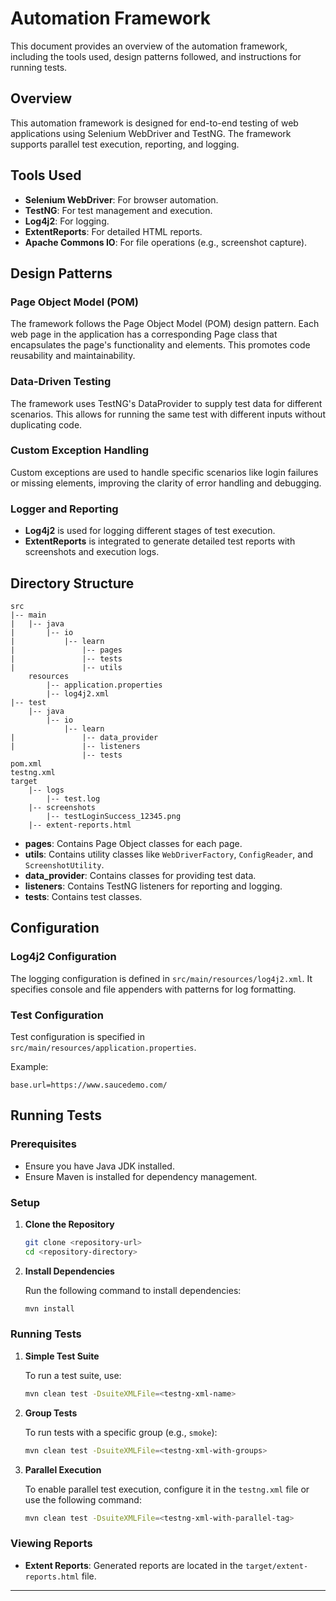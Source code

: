 # Automation Framework

This document provides an overview of the automation framework, including the tools used, design patterns followed, and instructions for running tests.

## Overview

This automation framework is designed for end-to-end testing of web applications using Selenium WebDriver and TestNG. The framework supports parallel test execution, reporting, and logging.

## Tools Used

- **Selenium WebDriver**: For browser automation.
- **TestNG**: For test management and execution.
- **Log4j2**: For logging.
- **ExtentReports**: For detailed HTML reports.
- **Apache Commons IO**: For file operations (e.g., screenshot capture).

## Design Patterns

### Page Object Model (POM)

The framework follows the Page Object Model (POM) design pattern. Each web page in the application has a corresponding Page class that encapsulates the page's functionality and elements. This promotes code reusability and maintainability.

### Data-Driven Testing

The framework uses TestNG's DataProvider to supply test data for different scenarios. This allows for running the same test with different inputs without duplicating code.

### Custom Exception Handling

Custom exceptions are used to handle specific scenarios like login failures or missing elements, improving the clarity of error handling and debugging.

### Logger and Reporting

- **Log4j2** is used for logging different stages of test execution.
- **ExtentReports** is integrated to generate detailed test reports with screenshots and execution logs.

## Directory Structure

```
src
|-- main
|   |-- java
|       |-- io
|           |-- learn
|               |-- pages
|               |-- tests
|               |-- utils
    resources
        |-- application.properties
        |-- log4j2.xml
|-- test
    |-- java
        |-- io
            |-- learn
|               |-- data_provider
|               |-- listeners
                |-- tests
pom.xml
testng.xml
target
    |-- logs
        |-- test.log
    |-- screenshots
        |-- testLoginSuccess_12345.png
    |-- extent-reports.html
```

- **pages**: Contains Page Object classes for each page.
- **utils**: Contains utility classes like `WebDriverFactory`, `ConfigReader`, and `ScreenshotUtility`.
- **data_provider**: Contains classes for providing test data.
- **listeners**: Contains TestNG listeners for reporting and logging.
- **tests**: Contains test classes.

## Configuration

### Log4j2 Configuration

The logging configuration is defined in `src/main/resources/log4j2.xml`. It specifies console and file appenders with patterns for log formatting.

### Test Configuration

Test configuration is specified in `src/main/resources/application.properties`. 

Example:

```properties
base.url=https://www.saucedemo.com/
```

## Running Tests

### Prerequisites

- Ensure you have Java JDK installed.
- Ensure Maven is installed for dependency management.

### Setup

1. **Clone the Repository**

    ```bash
    git clone <repository-url>
    cd <repository-directory>
    ```

2. **Install Dependencies**

   Run the following command to install dependencies:

    ```bash
    mvn install
    ```

### Running Tests

1. **Simple Test Suite**

   To run a test suite, use:

    ```bash
    mvn clean test -DsuiteXMLFile=<testng-xml-name>
    ```

2. **Group Tests**

   To run tests with a specific group (e.g., `smoke`):

    ```bash
    mvn clean test -DsuiteXMLFile=<testng-xml-with-groups>
    ```

3. **Parallel Execution**

   To enable parallel test execution, configure it in the `testng.xml` file or use the following command:

    ```bash
    mvn clean test -DsuiteXMLFile=<testng-xml-with-parallel-tag>
    ```

### Viewing Reports

- **Extent Reports**: Generated reports are located in the `target/extent-reports.html` file.

---

